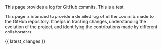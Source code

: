 This page provides a log for GitHub commits. This is a test

This page is intended to provide a detailed log of all the commits made to the GitHub repository. It helps in tracking changes, understanding the evolution of the project, and identifying the contributions made by different collaborators.

{{ latest_changes }}